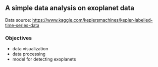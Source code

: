 ## A simple data analysis on exoplanet data

Data source: https://www.kaggle.com/keplersmachines/kepler-labelled-time-series-data

### Objectives

-   data visualization
-   data processing
-   model for detecting exoplanets
